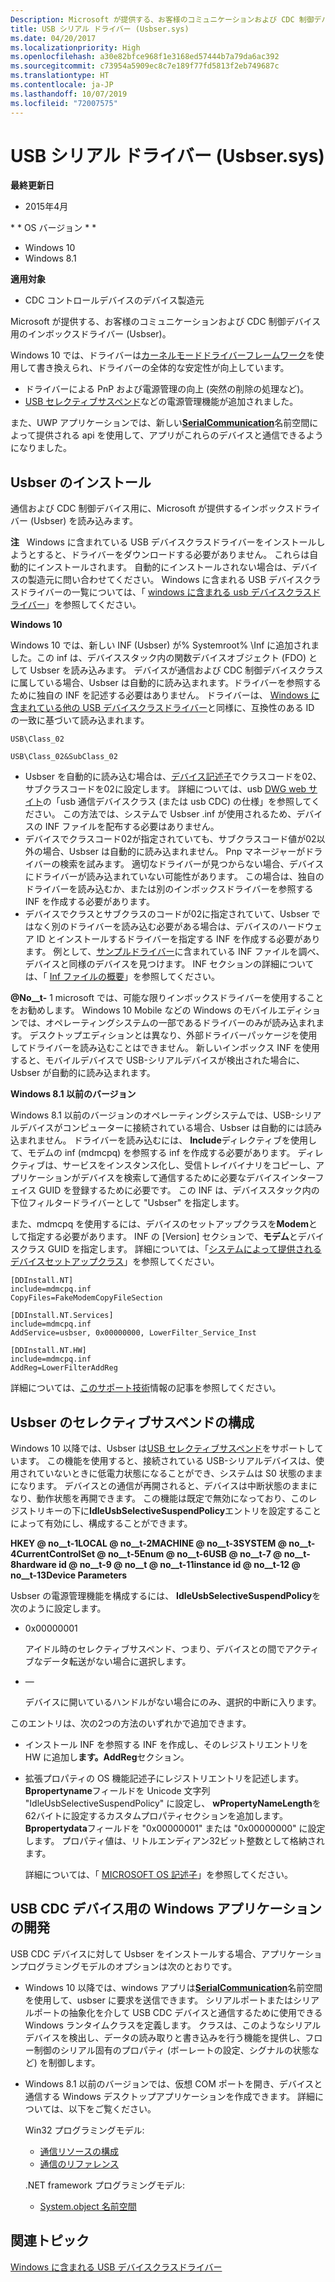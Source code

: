 ```yaml
---
Description: Microsoft が提供する、お客様のコミュニケーションおよび CDC 制御デバイス用のインボックスドライバー (Usbser)。
title: USB シリアル ドライバー (Usbser.sys)
ms.date: 04/20/2017
ms.localizationpriority: High
ms.openlocfilehash: a30e82bfce968f1e3168ed57444b7a79da6ac392
ms.sourcegitcommit: c73954a5909ec8c7e189f77fd5813f2eb749687c
ms.translationtype: HT
ms.contentlocale: ja-JP
ms.lasthandoff: 10/07/2019
ms.locfileid: "72007575"
---
```

# <a name="usb-serial-driver-usbsersys"></a>USB シリアル ドライバー (Usbser.sys)


**最終更新日**

-   2015年4月

\* * OS バージョン * *

-   Windows 10
-   Windows 8.1

**適用対象**

-   CDC コントロールデバイスのデバイス製造元

Microsoft が提供する、お客様のコミュニケーションおよび CDC 制御デバイス用のインボックスドライバー (Usbser)。

Windows 10 では、ドライバーは[カーネルモードドライバーフレームワーク](https://docs.microsoft.com/windows-hardware/drivers/wdf/)を使用して書き換えられ、ドライバーの全体的な安定性が向上しています。

-   ドライバーによる PnP および電源管理の向上 (突然の削除の処理など)。
-   [USB セレクティブサスペンド](usb-selective-suspend.md)などの電源管理機能が追加されました。

また、UWP アプリケーションでは、新しい[**SerialCommunication**](https://docs.microsoft.com/uwp/api/Windows.Devices.SerialCommunication)名前空間によって提供される api を使用して、アプリがこれらのデバイスと通信できるようになりました。

## <a name="usbsersys-installation"></a>Usbser のインストール


通信および CDC 制御デバイス用に、Microsoft が提供するインボックスドライバー (Usbser) を読み込みます。

**注**   Windows に含まれている USB デバイスクラスドライバーをインストールしようとすると、ドライバーをダウンロードする必要がありません。 これらは自動的にインストールされます。 自動的にインストールされない場合は、デバイスの製造元に問い合わせてください。 Windows に含まれる USB デバイスクラスドライバーの一覧については、「 [windows に含まれる usb デバイスクラスドライバー](supported-usb-classes.md)」を参照してください。

 

**Windows 10**

Windows 10 では、新しい INF (Usbser) が% Systemroot% \\Inf に追加されました。この inf は、デバイススタック内の関数デバイスオブジェクト (FDO) として Usbser を読み込みます。 デバイスが通信および CDC 制御デバイスクラスに属している場合、Usbser は自動的に読み込まれます。ドライバーを参照するために独自の INF を記述する必要はありません。 ドライバーは、 [Windows に含まれている他の USB デバイスクラスドライバー](supported-usb-classes.md)と同様に、互換性のある ID の一致に基づいて読み込まれます。

`USB\Class_02`

`USB\Class_02&SubClass_02`

-   Usbser を自動的に読み込む場合は、[デバイス記述子](usb-device-descriptors.md)でクラスコードを02、サブクラスコードを02に設定します。 詳細については、usb [DWG web サイト](https://go.microsoft.com/fwlink/p/?linkid=617741)の「usb 通信デバイスクラス (または usb CDC) の仕様」を参照してください。 この方法では、システムで Usbser .inf が使用されるため、デバイスの INF ファイルを配布する必要はありません。
-   デバイスでクラスコード02が指定されていても、サブクラスコード値が02以外の場合、Usbser は自動的に読み込まれません。 Pnp マネージャーがドライバーの検索を試みます。 適切なドライバーが見つからない場合、デバイスにドライバーが読み込まれていない可能性があります。 この場合は、独自のドライバーを読み込むか、または別のインボックスドライバーを参照する INF を作成する必要があります。
-   デバイスでクラスとサブクラスのコードが02に指定されていて、Usbser ではなく別のドライバーを読み込む必要がある場合は、デバイスのハードウェア ID とインストールするドライバーを指定する INF を作成する必要があります。 例として、[サンプルドライバー](https://go.microsoft.com/fwlink/p/?LinkId=534087)に含まれている INF ファイルを調べ、デバイスと同様のデバイスを見つけます。 INF セクションの詳細については、「 [Inf ファイルの概要](https://docs.microsoft.com/windows-hardware/drivers/install/overview-of-inf-files)」を参照してください。

**@No__t-** 1 microsoft では、可能な限りインボックスドライバーを使用することをお勧めします。 Windows 10 Mobile などの Windows のモバイルエディションでは、オペレーティングシステムの一部であるドライバーのみが読み込まれます。 デスクトップエディションとは異なり、外部ドライバーパッケージを使用してドライバーを読み込むことはできません。 新しいインボックス INF を使用すると、モバイルデバイスで USB-シリアルデバイスが検出された場合に、Usbser が自動的に読み込まれます。

 

**Windows 8.1 以前のバージョン**

Windows 8.1 以前のバージョンのオペレーティングシステムでは、USB-シリアルデバイスがコンピューターに接続されている場合、Usbser は自動的には読み込まれません。 ドライバーを読み込むには、 **Include**ディレクティブを使用して、モデムの inf (mdmcpq) を参照する inf を作成する必要があります。 ディレクティブは、サービスをインスタンス化し、受信トレイバイナリをコピーし、アプリケーションがデバイスを検索して通信するために必要なデバイスインターフェイス GUID を登録するために必要です。 この INF は、デバイススタック内の下位フィルタードライバーとして "Usbser" を指定します。

また、mdmcpq を使用するには、デバイスのセットアップクラスを**Modem**として指定する必要があります。 INF の [Version] セクションで、**モデム**とデバイスクラス GUID を指定します。 詳細については、「[システムによって提供されるデバイスセットアップクラス](https://docs.microsoft.com/previous-versions/ff553419(v=vs.85))」を参照してください。

``` syntax
[DDInstall.NT]
include=mdmcpq.inf
CopyFiles=FakeModemCopyFileSection 

[DDInstall.NT.Services]
include=mdmcpq.inf
AddService=usbser, 0x00000000, LowerFilter_Service_Inst 

[DDInstall.NT.HW]
include=mdmcpq.inf
AddReg=LowerFilterAddReg
```

詳細については、[このサポート技術](https://support.microsoft.com/help/837637/how-to-use-or-to-reference-the-usbser-sys-driver-from-universal-serial/)情報の記事を参照してください。

## <a name="configure-selective-suspend-for-usbsersys"></a>Usbser のセレクティブサスペンドの構成


Windows 10 以降では、Usbser は[USB セレクティブサスペンド](usb-selective-suspend.md)をサポートしています。 この機能を使用すると、接続されている USB-シリアルデバイスは、使用されていないときに低電力状態になることができ、システムは S0 状態のままになります。 デバイスとの通信が再開されると、デバイスは中断状態のままになり、動作状態を再開できます。 この機能は既定で無効になっており、このレジストリキーの下に**IdleUsbSelectiveSuspendPolicy**エントリを設定することによって有効にし、構成することができます。

**HKEY @ no__t-1LOCAL @ no__t-2MACHINE @ no__t-3SYSTEM @ no__t-4CurrentControlSet @ no__t-5Enum @ no__t-6USB @ no__t-7 @ no__t-8hardware id @ no__t-9 @ no__t @ no__t-11instance id @ no__t-12 @ no__t-13Device Parameters**

Usbser の電源管理機能を構成するには、 **IdleUsbSelectiveSuspendPolicy**を次のように設定します。

-   0x00000001

    アイドル時のセレクティブサスペンド、つまり、デバイスとの間でアクティブなデータ転送がない場合に選択します。

-   ―

    デバイスに開いているハンドルがない場合にのみ、選択的中断に入ります。

このエントリは、次の2つの方法のいずれかで追加できます。

-   インストール INF を参照する INF を作成し、そのレジストリエントリを HW に追加し**ます。AddReg**セクション。
-   拡張プロパティの OS 機能記述子にレジストリエントリを記述します。 **Bpropertyname**フィールドを Unicode 文字列 "IdleUsbSelectiveSuspendPolicy" に設定し、 **wPropertyNameLength**を62バイトに設定するカスタムプロパティセクションを追加します。 **Bpropertydata**フィールドを "0x00000001" または "0x00000000" に設定します。 プロパティ値は、リトルエンディアン32ビット整数として格納されます。

    詳細については、「 [MICROSOFT OS 記述子](https://go.microsoft.com/fwlink/p/?linkid=224878)」を参照してください。

## <a name="develop-windows-applications-for-a-usb-cdc-device"></a>USB CDC デバイス用の Windows アプリケーションの開発


USB CDC デバイスに対して Usbser をインストールする場合、アプリケーションプログラミングモデルのオプションは次のとおりです。

-   Windows 10 以降では、windows アプリは[**SerialCommunication**](https://docs.microsoft.com/uwp/api/Windows.Devices.SerialCommunication)名前空間を使用して、usbser に要求を送信できます。 シリアルポートまたはシリアルポートの抽象化を介して USB CDC デバイスと通信するために使用できる Windows ランタイムクラスを定義します。 クラスは、このようなシリアルデバイスを検出し、データの読み取りと書き込みを行う機能を提供し、フロー制御のシリアル固有のプロパティ (ボーレートの設定、シグナルの状態など) を制御します。

-   Windows 8.1 以前のバージョンでは、仮想 COM ポートを開き、デバイスと通信する Windows デスクトップアプリケーションを作成できます。 詳細については、以下をご覧ください。

    Win32 プログラミングモデル:

    -   [通信リソースの構成](https://docs.microsoft.com/windows/desktop/DevIO/configuring-a-communications-resource)
    -   [通信のリファレンス](https://docs.microsoft.com/windows/desktop/DevIO/communications-reference)

    .NET framework プログラミングモデル:

    -   [System.object 名前空間](https://docs.microsoft.com/dotnet/api/system.io.ports?redirectedfrom=MSDN)

## <a name="related-topics"></a>関連トピック
[Windows に含まれる USB デバイスクラスドライバー](supported-usb-classes.md)  
<!-- [How to use or to reference the Usbser.sys driver from universal serial bus (USB) modem .inf files](https://support.microsoft.com/help/837637/how-to-use-or-to-reference-the-usbser-sys-driver-from-universal-serial) -->




